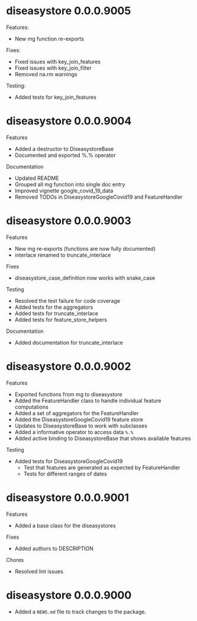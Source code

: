 # diseasystore 0.0.0.9005

Features:
* New mg function re-exports

Fixes:
* Fixed issues with key_join_features
* Fixed issues with key_join_filter
* Removed na.rm warnings

Testing:
* Added tests for key_join_features

# diseasystore 0.0.0.9004

Features
* Added a destructor to DiseasystoreBase
* Documented and exported %.% operator

Documentation
* Updated README
* Grouped all mg function into single doc entry
* Improved vignette google_covid_19_data
* Removed TODOs in DiseasystoreGoogleCovid19 and FeatureHandler

# diseasystore 0.0.0.9003

Features
* New mg re-exports (functions are now fully documented)
* interlace renamed to truncate_interlace

Fixes
* diseasystore_case_definition now works with snake_case

Testing
* Resolved the test failure for code coverage
* Added tests for the aggregators
* Added tests for truncate_interlace
* Added tests for feature_store_helpers

Documentation
* Added documentation for truncate_interlace


# diseasystore 0.0.0.9002

Features
* Exported functions from mg to diseasystore
* Added the FeatureHandler class to handle individual feature computations
* Added a set of aggregators for the FeatureHandler
* Added the DiseasystoreGoogleCovid19 feature store
* Updates to DiseasystoreBase to work with subclasses
* Added a informative operator to access data `%.%`
* Added active binding to DiseasystoreBase that shows available features

Testing
* Added tests for DiseasystoreGoogleCovid19
  * Test that features are generated as expected by FeatureHandler
  * Tests for different ranges of dates

# diseasystore 0.0.0.9001

Features
* Added a base class for the diseasystores

Fixes
* Added authors to DESCRIPTION

Chores
* Resolved lint issues

# diseasystore 0.0.0.9000

* Added a `NEWS.md` file to track changes to the package.
